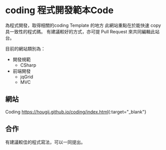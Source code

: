 # coding 程式開發範本Code
為程式開發，取得相關的coding Template 的地方
此網站重點在於能快速 copy 具一致性的程式碼。
有建議較好的方式，亦可提 Pull Request 來共同編輯此站台。

目前的網站類別為：
* 開發規範
    * CSharp
* 前端開發
    * jqGrid
    * MVC

## 網站
Coding  <https://hougii.github.io/coding/index.html>{:target="_blank"}

## 合作
有建議較佳的程式寫法，可以一同提出。

